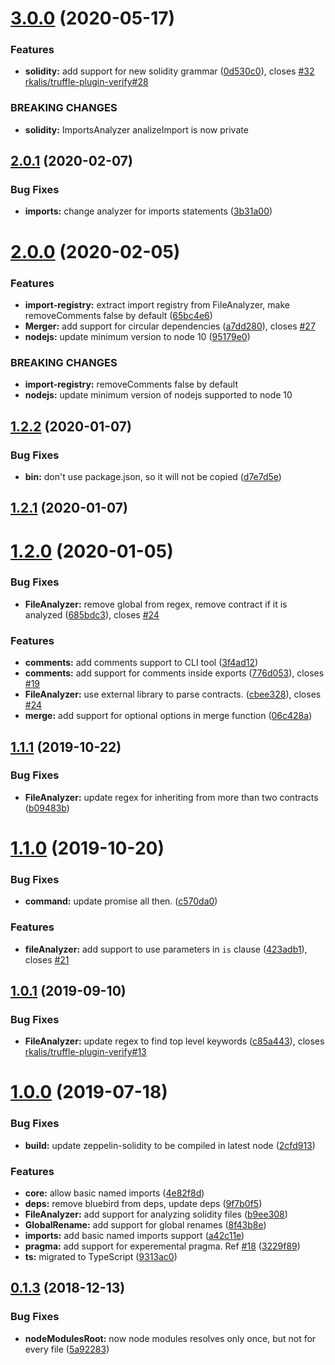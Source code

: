 # [3.0.0](https://github.com/RyuuGan/sol-merger/compare/v2.0.1...v3.0.0) (2020-05-17)


### Features

* **solidity:** add support for new solidity grammar ([0d530c0](https://github.com/RyuuGan/sol-merger/commit/0d530c0ad29f99aba617cc0ec73afb52b4890934)), closes [#32](https://github.com/RyuuGan/sol-merger/issues/32) [rkalis/truffle-plugin-verify#28](https://github.com/rkalis/truffle-plugin-verify/issues/28)


### BREAKING CHANGES

* **solidity:** ImportsAnalyzer analizeImport is now private



## [2.0.1](https://github.com/RyuuGan/sol-merger/compare/v2.0.0...v2.0.1) (2020-02-07)


### Bug Fixes

* **imports:** change analyzer for imports statements ([3b31a00](https://github.com/RyuuGan/sol-merger/commit/3b31a00a468ef5205bca4be52a469d2ae4bf4dff))



# [2.0.0](https://github.com/RyuuGan/sol-merger/compare/v1.2.2...v2.0.0) (2020-02-05)


### Features

* **import-registry:** extract import registry from FileAnalyzer, make removeComments false by default ([65bc4e6](https://github.com/RyuuGan/sol-merger/commit/65bc4e6dad5a63c9e9cba9860deade7c10eb2122))
* **Merger:** add support for circular dependencies ([a7dd280](https://github.com/RyuuGan/sol-merger/commit/a7dd28004c5b7ae8049f00cd60829fff08cb882f)), closes [#27](https://github.com/RyuuGan/sol-merger/issues/27)
* **nodejs:** update minimum version to node 10 ([95179e0](https://github.com/RyuuGan/sol-merger/commit/95179e0f3a3458f5f52b2f58e50ed20265b0a589))


### BREAKING CHANGES

* **import-registry:** removeComments false by default
* **nodejs:** update minimum version of nodejs supported to node 10



## [1.2.2](https://github.com/RyuuGan/sol-merger/compare/v1.2.1...v1.2.2) (2020-01-07)


### Bug Fixes

* **bin:** don't use package.json, so it will not be copied ([d7e7d5e](https://github.com/RyuuGan/sol-merger/commit/d7e7d5e072be93e30c7405af680914aad3aff86b))



## [1.2.1](https://github.com/RyuuGan/sol-merger/compare/v1.2.0...v1.2.1) (2020-01-07)



# [1.2.0](https://github.com/RyuuGan/sol-merger/compare/v1.1.1...v1.2.0) (2020-01-05)


### Bug Fixes

* **FileAnalyzer:** remove global from regex, remove contract if it is analyzed ([685bdc3](https://github.com/RyuuGan/sol-merger/commit/685bdc3a94ef399d77b6e66acc69143bf35b59ce)), closes [#24](https://github.com/RyuuGan/sol-merger/issues/24)


### Features

* **comments:** add comments support to CLI tool ([3f4ad12](https://github.com/RyuuGan/sol-merger/commit/3f4ad12bb662b544d0bd9243107de5fcb07b1c3f))
* **comments:** add support for comments inside exports ([776d053](https://github.com/RyuuGan/sol-merger/commit/776d053ef2e2f9140cb21970b554e4cfe8dac6fa)), closes [#19](https://github.com/RyuuGan/sol-merger/issues/19)
* **FileAnalyzer:** use external library to parse contracts. ([cbee328](https://github.com/RyuuGan/sol-merger/commit/cbee3284ec17402ec49d520396d24d49a2eb7cea)), closes [#24](https://github.com/RyuuGan/sol-merger/issues/24)
* **merge:** add support for optional options in merge function ([06c428a](https://github.com/RyuuGan/sol-merger/commit/06c428a8f3c49bddd6fa56df15527b5de86df1fc))



## [1.1.1](https://github.com/RyuuGan/sol-merger/compare/v1.1.0...v1.1.1) (2019-10-22)


### Bug Fixes

* **FileAnalyzer:** update regex for inheriting from more than two contracts ([b09483b](https://github.com/RyuuGan/sol-merger/commit/b09483b6a99d3ac35ec6e37be6cbd43b100ef6f0))



# [1.1.0](https://github.com/RyuuGan/sol-merger/compare/v1.0.1...v1.1.0) (2019-10-20)


### Bug Fixes

* **command:** update promise all then. ([c570da0](https://github.com/RyuuGan/sol-merger/commit/c570da0cccff1737ad892a2036b22111cea19b48))


### Features

* **fileAnalyzer:** add support to use parameters in `is` clause ([423adb1](https://github.com/RyuuGan/sol-merger/commit/423adb1d4c0f25ad5d62552d24f9fca62a2d2a10)), closes [#21](https://github.com/RyuuGan/sol-merger/issues/21)



## [1.0.1](https://github.com/RyuuGan/sol-merger/compare/v1.0.0...v1.0.1) (2019-09-10)


### Bug Fixes

* **FileAnalyzer:** update regex to find top level keywords ([c85a443](https://github.com/RyuuGan/sol-merger/commit/c85a4438cb977077ab18202d5732af0ea220e808)), closes [rkalis/truffle-plugin-verify#13](https://github.com/rkalis/truffle-plugin-verify/issues/13)



# [1.0.0](https://github.com/RyuuGan/sol-merger/compare/v0.1.3...v1.0.0) (2019-07-18)


### Bug Fixes

* **build:** update zeppelin-solidity to be compiled in latest node ([2cfd913](https://github.com/RyuuGan/sol-merger/commit/2cfd91303be4b8bb2bacf158c598f8e755a8a562))


### Features

* **core:** allow basic named imports ([4e82f8d](https://github.com/RyuuGan/sol-merger/commit/4e82f8dfbbfcbb20f70f78b9b2eebf37c67d0ee7))
* **deps:** remove bluebird from deps, update deps ([9f7b0f5](https://github.com/RyuuGan/sol-merger/commit/9f7b0f542248c68f36e158b9462cfc8641fffd91))
* **FileAnalyzer:** add support for analyzing solidity files ([b9ee308](https://github.com/RyuuGan/sol-merger/commit/b9ee3080b53b49c415ac4ed5759df7a4ab42e93d))
* **GlobalRename:** add support for global renames ([8f43b8e](https://github.com/RyuuGan/sol-merger/commit/8f43b8e3b42511d46fa520f5170a98980778419c))
* **imports:** add basic named imports support ([a42c11e](https://github.com/RyuuGan/sol-merger/commit/a42c11e79611aa5b3558cb6a77a4ac6d39b5ffe9))
* **pragma:** add support for experemental pragma. Ref [#18](https://github.com/RyuuGan/sol-merger/issues/18) ([3229f89](https://github.com/RyuuGan/sol-merger/commit/3229f89d328ea46bf3032ea987743ecb968c8470))
* **ts:** migrated to TypeScript ([9313ac0](https://github.com/RyuuGan/sol-merger/commit/9313ac01085b95a3a23b83e74d7fcd11927ebd99))



## [0.1.3](https://github.com/RyuuGan/sol-merger/compare/5a922838fe73fd8b7ebfa56b266ab202e8ebafbd...v0.1.3) (2018-12-13)


### Bug Fixes

* **nodeModulesRoot:** now node modules resolves only once, but not for every file ([5a92283](https://github.com/RyuuGan/sol-merger/commit/5a922838fe73fd8b7ebfa56b266ab202e8ebafbd))




